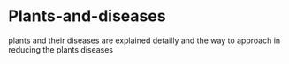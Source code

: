# Plants-and-diseases
plants and their diseases are explained detailly and the way to approach in reducing the plants diseases 
